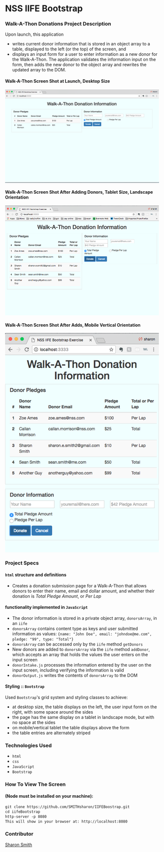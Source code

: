 # NSS IIFE Bootstrap

### Walk-A-Thon Donations Project Description 
Upon launch, this application 
- writes current donor information that is stored in an object array to a table, displayed to the left (or the top) of the screen, and 
- displays an input form for a user to enter information as a new donor for the Walk-A-Thon. The application validates the information input on the form, then adds the new donor to the object array and rewrites the updated array to the DOM. 

#### Walk-A-Thon Screen Shot at Launch, Desktop Size 
![Walk-A-Thon Screen Shot at Launch, Desktop Size](https://raw.githubusercontent.com/SMITHsharon/IIFEBoostrap/screens/screens/Walk-A-Thon%20Donations%20Screen%20at%20Launch%2C%20Desktop%20Size.png)

#### Walk-A-Thon Screen Shot After Adding Donors, Tablet Size, Landscape Orientation
![Walk-A-Thon Screen Shot After Adds, Landscape](https://raw.githubusercontent.com/SMITHsharon/IIFEBoostrap/screens/screens/Walk-A-Thon%20Donations%20Screen%20After%20Adds%2C%20Tablet%20Size.png)

#### Walk-A-Thon Screen Shot After Adds, Mobile Vertical Orientation
![Walk-A-Thon Screen Shot After Adds, Vertical](https://raw.githubusercontent.com/SMITHsharon/IIFEBoostrap/screens/screens/Walk-A-Thon%20Screen%20Shot%20After%20Adds%2C%20Vertical%20Orientation.png)


### Project Specs
#### `html` structure and definitions
- Creates a donation submission page for a Walk-A-Thon that allows donors to enter their name, email and dollar amount, and whether their donation is *Total Pledge Amount*, or *Per Lap*

#### functionality implemented in `JavaScript` 
- The donor information is stored in a private object array, `donorsArray`, in an `iife`
- `donorsArray` contains content type as keys and user submitted information as values: 
`{name: "John Doe", email: "johndoe@me.com", pledge: "99", type: "Total"}`
- `donorsArray` can be accessed only by the `iife` method `getDonors`
- New donors are added to `donorsArray` via the `iife` method `addDonor`, which accepts an array that holds the values the user enters on the input screen
- `donorIntake.js` processes the information entered by the user on the input screen, including verifying the information is valid
- `donorOutput.js` writes the contents of `donorsArray` to the DOM

#### Styling :: `Bootstrap`
Used `Bootstrap`'s grid system and styling classes to achieve:
- at desktop size, the table displays on the left, the user input form on the right, with some space around the sides
- the page has the same display on a tablet in landscape mode, but with no space at the sides
- on mobile/vertical tablet the table displays above the form
- the table entries are alternately striped


### Technologies Used
- `html`
- `css`
- `JavaScript`
- `Bootstrap`


### How To View The Screen 
#### (Node must be installed on your machine):
```
git clone https://github.com/SMITHsharon/IIFEBoostrap.git
cd iifeBootstrap
http-server -p 8080
This will show in your browser at: http://localhost:8080
```

### Contributor
[Sharon Smith](https://github.com/SMITHsharon)

